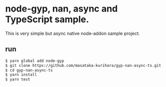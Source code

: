 # node-gyp, nan, async and TypeScript sample.

This is very simple but async native node-addon sample project.

## run

```sh
$ yarn global add node-gyp
$ git clone https://github.com/masataka-kurihara/gyp-nan-async-ts.git
$ cd gyp-nan-async-ts
$ yarn install
$ yarn test
```
